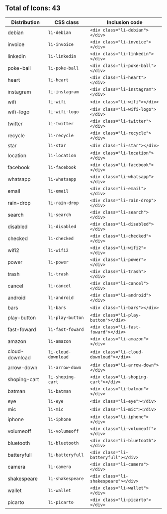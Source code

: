 ## Total of Icons: 43


| Distribution   | CSS class                | Inclusion code
| ---------------|--------------------------|-------------------------------------
| debian         | `li-debian`              | `<div class="li-debian"></div>`
| invoice        | `li-invoice`             | `<div class="li-invoice"></div>`
| linkedin       | `li-linkedin`            | `<div class="li-linkedin"></div>`
| poke-ball      | `li-poke-ball`           | `<div class="li-poke-ball"></div>`
| heart          | `li-heart`               | `<div class="li-heart"></div>`
| instagram      | `li-instagram`           | `<div class="li-instagram"></div>`
| wifi           | `li-wifi`                | `<div class="li-wifi"></div>`
| wifi-logo      | `li-wifi-logo`           | `<div class="li-wifi-logo"></div>`
| twitter        | `li-twitter`             | `<div class="li-twitter"></div>`
| recycle        | `li-recycle`             | `<div class="li-recycle"></div>`
| star           | `li-star`                | `<div class="li-star"></div>`
| location       | `li-location`            | `<div class="li-location"></div>`
| facebook       | `li-facebook`            | `<div class="li-facebook"></div>`
| whatsapp       | `li-whatsapp`            | `<div class="li-whatsapp"></div>`
| email          | `li-email`               | `<div class="li-email"></div>`
| rain-drop      | `li-rain-drop`           | `<div class="li-rain-drop"></div>`
| search         | `li-search`              | `<div class="li-search"></div>`
| disabled       | `li-disabled`            | `<div class="li-disabled"></div>`
| checked        | `li-checked`             | `<div class="li-checked"></div>`
| wifi2          | `li-wifi2`               | `<div class="li-wifi2"></div>`
| power          | `li-power`               | `<div class="li-power"></div>`
| trash          | `li-trash`               | `<div class="li-trash"></div>`
| cancel         | `li-cancel`              | `<div class="li-cancel"></div>`
| android        | `li-android`             | `<div class="li-android"></div>`
| bars           | `li-bars`                | `<div class="li-bars"></div>`
| play-button    | `li-play-button`         | `<div class="li-play-button"></div>`
| fast-foward    | `li-fast-foward`         | `<div class="li-fast-foward"></div>`
| amazon         | `li-amazon`              | `<div class="li-amazon"></div>`
| cloud-download | `li-cloud-download`      | `<div class="li-cloud-download"></div>`
| arrow-down     | `li-arrow-down`          | `<div class="li-arrow-down"></div>`
| shoping-cart   | `li-shoping-cart`        | `<div class="li-shoping-cart"></div>`
| batman         | `li-batman`              | `<div class="li-batman"></div>`
| eye            | `li-eye`                 | `<div class="li-eye"></div>`
| mic            | `li-mic`                 | `<div class="li-mic"></div>`
| iphone         | `li-iphone`              | `<div class="li-iphone"></div>`
| volumeoff      | `li-volumeoff`           | `<div class="li-volumeoff"></div>`
| bluetooth      | `li-bluetooth`           | `<div class="li-bluetooth"></div>`
| batteryfull    | `li-batteryfull`         | `<div class="li-batteryfull"></div>`
| camera         | `li-camera`              | `<div class="li-camera"></div>`
| shakespeare    | `li-shakespeare`         | `<div class="li-shakespeare"></div>`
| wallet         | `li-wallet`              | `<div class="li-wallet"></div>`
| picarto        | `li-picarto`             | `<div class="li-picarto"></div>`


















